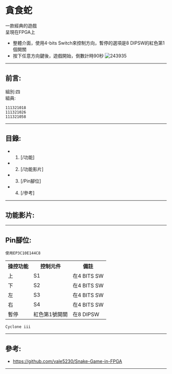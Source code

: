 # 貪食蛇
一款經典的遊戲<br>
呈現在FPGA上<br>
* 整體介面，使用4-bits Switch來控制方向，暫停的選項是8 DIPSW的紅色第1個開關
* 按下任意方向鍵後，遊戲開始，倒數計時90秒
![243935](https://github.com/joyce820129/snake_game/assets/104434994/dd9ca32a-df75-4e03-963d-6e43f0f45412)
- - -

## 前言:
組別:四<br>
組員:
```
111321018
111321026
111321058
```

- - - 

## 目錄:
* 1. [/功能]
* 2. [/功能影片]
* 3. [/Pin腳位]
* 4. [/參考]

 - - -

## 功能影片:

- - -

## Pin腳位:
`使用EP3C10E144C8`
<table>
  <tr>
    <th>操控功能</th>
    <th>控制元件</th>
    <th>備註</th>
  </tr>
  <tr>
    <td>上</td>
    <td>S1</td>
    <td>在4 BITS SW</td>
  </tr>
  <tr>
    <td>下</td>
    <td>S2</td>
    <td>在4 BITS SW</td>
  </tr>
  <tr>
    <td>左</td>
    <td>S3</td>
    <td>在4 BITS SW</td>
  </tr>
  <tr>
    <td>右</td>
    <td>S4</td>
    <td>在4 BITS SW</td>
  </tr>
  <tr>
    <td>暫停</td>
    <td>紅色第1號開關</td>
    <td>在8 DIPSW</td>
  </tr>
</table>

`Cyclone iii`
- - -

## 參考:
* https://github.com/vale5230/Snake-Game-in-FPGA
- - -


